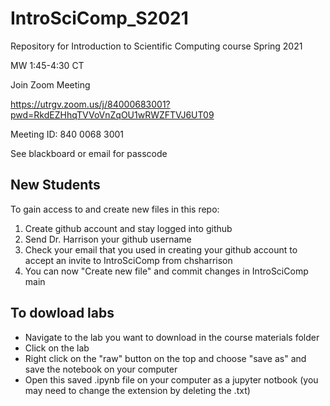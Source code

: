# IntroSciComp_S2021
Repository for Introduction to Scientific Computing course Spring 2021

MW 1:45-4:30 CT

Join Zoom Meeting

https://utrgv.zoom.us/j/84000683001?pwd=RkdEZHhqTVVoVnZqOU1wRWZFTVJ6UT09

Meeting ID: 840 0068 3001

See blackboard or email for passcode


## New Students
To gain access to and create new files in this repo:
1. Create github account and stay logged into github
2. Send Dr. Harrison your github username 
3. Check your email that you used in creating your github account to accept an invite to IntroSciComp from chsharrison
4. You can now "Create new file" and commit changes in IntroSciComp main

## To dowload labs
- Navigate to the lab you want to download in the course materials folder
- Click on the lab
- Right click on the "raw" button on the top and choose "save as" and save the notebook on your computer
- Open this saved .ipynb file on your computer as a jupyter notbook (you may need to change the extension by deleting the .txt)
